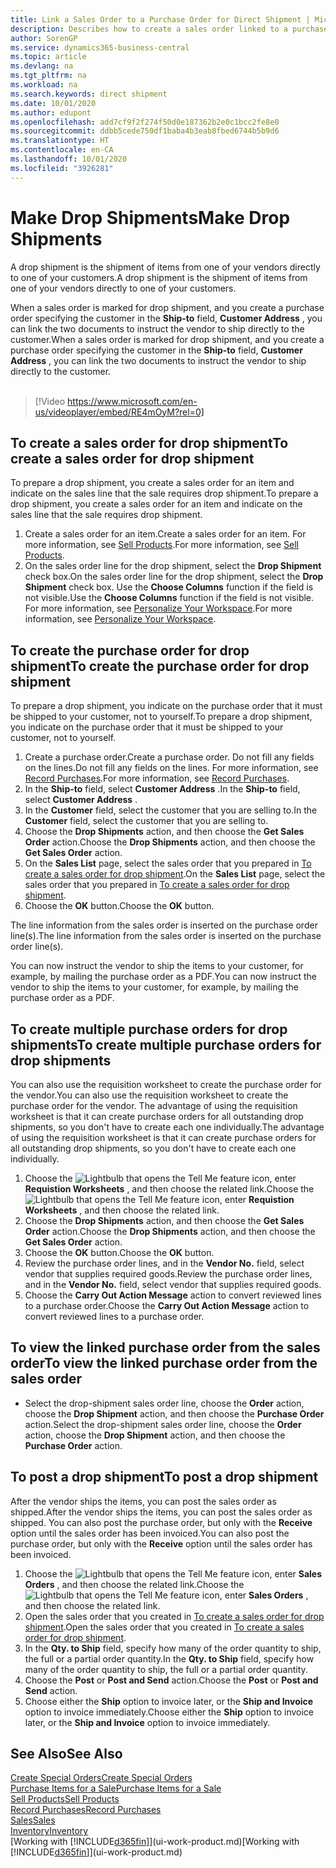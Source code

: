 ```yaml
---
title: Link a Sales Order to a Purchase Order for Direct Shipment | Microsoft Docs
description: Describes how to create a sales order linked to a purchase order to enable shipment directly from the vendor to the customer.
author: SorenGP
ms.service: dynamics365-business-central
ms.topic: article
ms.devlang: na
ms.tgt_pltfrm: na
ms.workload: na
ms.search.keywords: direct shipment
ms.date: 10/01/2020
ms.author: edupont
ms.openlocfilehash: add7cf9f2f274f50d0e187362b2e0c1bcc2fe8e0
ms.sourcegitcommit: ddbb5cede750df1baba4b3eab8fbed6744b5b9d6
ms.translationtype: HT
ms.contentlocale: en-CA
ms.lasthandoff: 10/01/2020
ms.locfileid: "3926281"
---
```

# <a name="make-drop-shipments"></a><span data-ttu-id="22b55-103">Make Drop Shipments</span><span class="sxs-lookup"><span data-stu-id="22b55-103">Make Drop Shipments</span></span>

<span data-ttu-id="22b55-104">A drop shipment is the shipment of items from one of your vendors directly to one of your customers.</span><span class="sxs-lookup"><span data-stu-id="22b55-104">A drop shipment is the shipment of items from one of your vendors directly to one of your customers.</span></span>

<span data-ttu-id="22b55-105">When a sales order is marked for drop shipment, and you create a purchase order specifying the customer in the **Ship-to** field, **Customer Address** , you can link the two documents to instruct the vendor to ship directly to the customer.</span><span class="sxs-lookup"><span data-stu-id="22b55-105">When a sales order is marked for drop shipment, and you create a purchase order specifying the customer in the **Ship-to** field, **Customer Address** , you can link the two documents to instruct the vendor to ship directly to the customer.</span></span>
<br><br>  
  
> [!Video https://www.microsoft.com/en-us/videoplayer/embed/RE4mOyM?rel=0]

## <a name="to-create-a-sales-order-for-drop-shipment"></a><span data-ttu-id="22b55-106">To create a sales order for drop shipment</span><span class="sxs-lookup"><span data-stu-id="22b55-106">To create a sales order for drop shipment</span></span>

<span data-ttu-id="22b55-107">To prepare a drop shipment, you create a sales order for an item and indicate on the sales line that the sale requires drop shipment.</span><span class="sxs-lookup"><span data-stu-id="22b55-107">To prepare a drop shipment, you create a sales order for an item and indicate on the sales line that the sale requires drop shipment.</span></span>

1. <span data-ttu-id="22b55-108">Create a sales order for an item.</span><span class="sxs-lookup"><span data-stu-id="22b55-108">Create a sales order for an item.</span></span> <span data-ttu-id="22b55-109">For more information, see [Sell Products](sales-how-sell-products.md).</span><span class="sxs-lookup"><span data-stu-id="22b55-109">For more information, see [Sell Products](sales-how-sell-products.md).</span></span>
2. <span data-ttu-id="22b55-110">On the sales order line for the drop shipment, select the **Drop Shipment** check box.</span><span class="sxs-lookup"><span data-stu-id="22b55-110">On the sales order line for the drop shipment, select the **Drop Shipment** check box.</span></span> <span data-ttu-id="22b55-111">Use the **Choose Columns** function if the field is not visible.</span><span class="sxs-lookup"><span data-stu-id="22b55-111">Use the **Choose Columns** function if the field is not visible.</span></span> <span data-ttu-id="22b55-112">For more information, see [Personalize Your Workspace](ui-personalization-user.md).</span><span class="sxs-lookup"><span data-stu-id="22b55-112">For more information, see [Personalize Your Workspace](ui-personalization-user.md).</span></span>

## <a name="to-create-the-purchase-order-for-drop-shipment"></a><span data-ttu-id="22b55-113">To create the purchase order for drop shipment</span><span class="sxs-lookup"><span data-stu-id="22b55-113">To create the purchase order for drop shipment</span></span>

<span data-ttu-id="22b55-114">To prepare a drop shipment, you indicate on the purchase order that it must be shipped to your customer, not to yourself.</span><span class="sxs-lookup"><span data-stu-id="22b55-114">To prepare a drop shipment, you indicate on the purchase order that it must be shipped to your customer, not to yourself.</span></span>

1. <span data-ttu-id="22b55-115">Create a purchase order.</span><span class="sxs-lookup"><span data-stu-id="22b55-115">Create a purchase order.</span></span> <span data-ttu-id="22b55-116">Do not fill any fields on the lines.</span><span class="sxs-lookup"><span data-stu-id="22b55-116">Do not fill any fields on the lines.</span></span> <span data-ttu-id="22b55-117">For more information, see [Record Purchases](purchasing-how-record-purchases.md).</span><span class="sxs-lookup"><span data-stu-id="22b55-117">For more information, see [Record Purchases](purchasing-how-record-purchases.md).</span></span>
2. <span data-ttu-id="22b55-118">In the **Ship-to** field, select **Customer Address** .</span><span class="sxs-lookup"><span data-stu-id="22b55-118">In the **Ship-to** field, select **Customer Address** .</span></span>
3. <span data-ttu-id="22b55-119">In the **Customer** field, select the customer that you are selling to.</span><span class="sxs-lookup"><span data-stu-id="22b55-119">In the **Customer** field, select the customer that you are selling to.</span></span>
4. <span data-ttu-id="22b55-120">Choose the **Drop Shipments** action, and then choose the **Get Sales Order** action.</span><span class="sxs-lookup"><span data-stu-id="22b55-120">Choose the **Drop Shipments** action, and then choose the **Get Sales Order** action.</span></span>
5. <span data-ttu-id="22b55-121">On the **Sales List** page, select the sales order that you prepared in [To create a sales order for drop shipment](sales-how-drop-shipment.md#to-create-a-sales-order-for-drop-shipment).</span><span class="sxs-lookup"><span data-stu-id="22b55-121">On the **Sales List** page, select the sales order that you prepared in [To create a sales order for drop shipment](sales-how-drop-shipment.md#to-create-a-sales-order-for-drop-shipment).</span></span>
6. <span data-ttu-id="22b55-122">Choose the **OK** button.</span><span class="sxs-lookup"><span data-stu-id="22b55-122">Choose the **OK** button.</span></span>

<span data-ttu-id="22b55-123">The line information from the sales order is inserted on the purchase order line(s).</span><span class="sxs-lookup"><span data-stu-id="22b55-123">The line information from the sales order is inserted on the purchase order line(s).</span></span>

<span data-ttu-id="22b55-124">You can now instruct the vendor to ship the items to your customer, for example, by mailing the purchase order as a PDF.</span><span class="sxs-lookup"><span data-stu-id="22b55-124">You can now instruct the vendor to ship the items to your customer, for example, by mailing the purchase order as a PDF.</span></span>     

## <a name="to-create-multiple-purchase-orders-for-drop-shipments"></a><span data-ttu-id="22b55-125">To create multiple purchase orders for drop shipments</span><span class="sxs-lookup"><span data-stu-id="22b55-125">To create multiple purchase orders for drop shipments</span></span>

<span data-ttu-id="22b55-126">You can also use the requisition worksheet to create the purchase order for the vendor.</span><span class="sxs-lookup"><span data-stu-id="22b55-126">You can also use the requisition worksheet to create the purchase order for the vendor.</span></span> <span data-ttu-id="22b55-127">The advantage of using the requisition worksheet is that it can create purchase orders for all outstanding drop shipments, so you don't have to create each one individually.</span><span class="sxs-lookup"><span data-stu-id="22b55-127">The advantage of using the requisition worksheet is that it can create purchase orders for all outstanding drop shipments, so you don't have to create each one individually.</span></span>

1. <span data-ttu-id="22b55-128">Choose the ![Lightbulb that opens the Tell Me feature](media/ui-search/search_small.png "Tell me what you want to do") icon, enter **Requistion Worksheets** , and then choose the related link.</span><span class="sxs-lookup"><span data-stu-id="22b55-128">Choose the ![Lightbulb that opens the Tell Me feature](media/ui-search/search_small.png "Tell me what you want to do") icon, enter **Requistion Worksheets** , and then choose the related link.</span></span>
2. <span data-ttu-id="22b55-129">Choose the **Drop Shipments** action, and then choose the **Get Sales Order** action.</span><span class="sxs-lookup"><span data-stu-id="22b55-129">Choose the **Drop Shipments** action, and then choose the **Get Sales Order** action.</span></span>
3. <span data-ttu-id="22b55-130">Choose the **OK** button.</span><span class="sxs-lookup"><span data-stu-id="22b55-130">Choose the **OK** button.</span></span>
4. <span data-ttu-id="22b55-131">Review the purchase order lines, and in the **Vendor No.** field, select vendor that supplies required goods.</span><span class="sxs-lookup"><span data-stu-id="22b55-131">Review the purchase order lines, and in the **Vendor No.** field, select vendor that supplies required goods.</span></span> 
5. <span data-ttu-id="22b55-132">Choose the **Carry Out Action Message** action to convert reviewed lines to a purchase order.</span><span class="sxs-lookup"><span data-stu-id="22b55-132">Choose the **Carry Out Action Message** action to convert reviewed lines to a purchase order.</span></span>

## <a name="to-view-the-linked-purchase-order-from-the-sales-order"></a><span data-ttu-id="22b55-133">To view the linked purchase order from the sales order</span><span class="sxs-lookup"><span data-stu-id="22b55-133">To view the linked purchase order from the sales order</span></span>

* <span data-ttu-id="22b55-134">Select the drop-shipment sales order line, choose the **Order** action, choose the **Drop Shipment** action, and then choose the **Purchase Order** action.</span><span class="sxs-lookup"><span data-stu-id="22b55-134">Select the drop-shipment sales order line, choose the **Order** action, choose the **Drop Shipment** action, and then choose the **Purchase Order** action.</span></span>

## <a name="to-post-a-drop-shipment"></a><span data-ttu-id="22b55-135">To post a drop shipment</span><span class="sxs-lookup"><span data-stu-id="22b55-135">To post a drop shipment</span></span>

<span data-ttu-id="22b55-136">After the vendor ships the items, you can post the sales order as shipped.</span><span class="sxs-lookup"><span data-stu-id="22b55-136">After the vendor ships the items, you can post the sales order as shipped.</span></span> <span data-ttu-id="22b55-137">You can also post the purchase order, but only with the **Receive** option until the sales order has been invoiced.</span><span class="sxs-lookup"><span data-stu-id="22b55-137">You can also post the purchase order, but only with the **Receive** option until the sales order has been invoiced.</span></span>

1. <span data-ttu-id="22b55-138">Choose the ![Lightbulb that opens the Tell Me feature](media/ui-search/search_small.png "Tell me what you want to do") icon, enter **Sales Orders** , and then choose the related link.</span><span class="sxs-lookup"><span data-stu-id="22b55-138">Choose the ![Lightbulb that opens the Tell Me feature](media/ui-search/search_small.png "Tell me what you want to do") icon, enter **Sales Orders** , and then choose the related link.</span></span>
2. <span data-ttu-id="22b55-139">Open the sales order that you created in [To create a sales order for drop shipment](#to-create-a-sales-order-for-drop-shipment).</span><span class="sxs-lookup"><span data-stu-id="22b55-139">Open the sales order that you created in [To create a sales order for drop shipment](#to-create-a-sales-order-for-drop-shipment).</span></span>
3. <span data-ttu-id="22b55-140">In the **Qty. to Ship** field, specify how many of the order quantity to ship, the full or a partial order quantity.</span><span class="sxs-lookup"><span data-stu-id="22b55-140">In the **Qty. to Ship** field, specify how many of the order quantity to ship, the full or a partial order quantity.</span></span>
4. <span data-ttu-id="22b55-141">Choose the **Post** or **Post and Send** action.</span><span class="sxs-lookup"><span data-stu-id="22b55-141">Choose the **Post** or **Post and Send** action.</span></span>
5. <span data-ttu-id="22b55-142">Choose either the **Ship** option to invoice later, or the **Ship and Invoice** option to invoice immediately.</span><span class="sxs-lookup"><span data-stu-id="22b55-142">Choose either the **Ship** option to invoice later, or the **Ship and Invoice** option to invoice immediately.</span></span>

## <a name="see-also"></a><span data-ttu-id="22b55-143">See Also</span><span class="sxs-lookup"><span data-stu-id="22b55-143">See Also</span></span>

[<span data-ttu-id="22b55-144">Create Special Orders</span><span class="sxs-lookup"><span data-stu-id="22b55-144">Create Special Orders</span></span>](sales-how-to-create-special-orders.md)  
[<span data-ttu-id="22b55-145">Purchase Items for a Sale</span><span class="sxs-lookup"><span data-stu-id="22b55-145">Purchase Items for a Sale</span></span>](purchasing-how-purchase-products-sale.md)  
[<span data-ttu-id="22b55-146">Sell Products</span><span class="sxs-lookup"><span data-stu-id="22b55-146">Sell Products</span></span>](sales-how-sell-products.md)  
[<span data-ttu-id="22b55-147">Record Purchases</span><span class="sxs-lookup"><span data-stu-id="22b55-147">Record Purchases</span></span>](purchasing-how-record-purchases.md)  
[<span data-ttu-id="22b55-148">Sales</span><span class="sxs-lookup"><span data-stu-id="22b55-148">Sales</span></span>](sales-manage-sales.md)  
[<span data-ttu-id="22b55-149">Inventory</span><span class="sxs-lookup"><span data-stu-id="22b55-149">Inventory</span></span>](inventory-manage-inventory.md)  
<span data-ttu-id="22b55-150">[Working with [!INCLUDE[d365fin](includes/d365fin_md.md)]](ui-work-product.md)</span><span class="sxs-lookup"><span data-stu-id="22b55-150">[Working with [!INCLUDE[d365fin](includes/d365fin_md.md)]](ui-work-product.md)</span></span>
